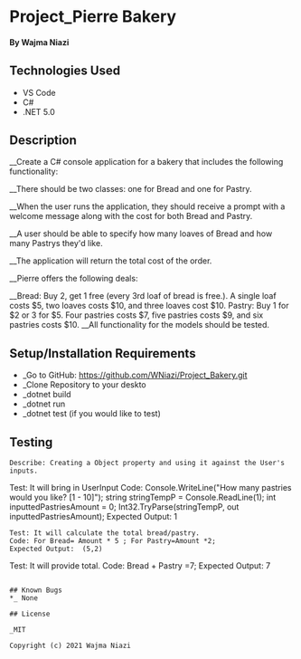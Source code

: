 # Project_Pierre Bakery 

#### By Wajma Niazi

#### 

## Technologies Used

* VS Code
* C# 
* .NET 5.0


## Description
__Create a C# console application for a bakery that includes the following functionality:

__There should be two classes: one for Bread and one for Pastry.

__When the user runs the application, they should receive a prompt with a welcome message along with the cost for both Bread and Pastry.

__A user should be able to specify how many loaves of Bread and how many Pastrys they'd like.

__The application will return the total cost of the order.

__Pierre offers the following deals:

__Bread: Buy 2, get 1 free (every 3rd loaf of bread is free.). A single loaf costs $5, two loaves costs $10, and three loaves cost $10.
Pastry: Buy 1 for $2 or 3 for $5. Four pastries costs $7, five pastries costs $9, and six pastries costs $10.
__All functionality for the models should be tested.


## Setup/Installation Requirements
 
* _Go to GitHub: https://github.com/WNiazi/Project_Bakery.git 
* _Clone Repository to your deskto
* _dotnet build 
* _dotnet run
* _dotnet test (if you would like to test)



## Testing
``` 
Describe: Creating a Object property and using it against the User's inputs.  
```
Test: It will bring in UserInput 
Code: 
        Console.WriteLine("How many pastries would you like? [1 - 10]");
        string stringTempP = Console.ReadLine(1);
        int inputtedPastriesAmount = 0;
        Int32.TryParse(stringTempP, out inputtedPastriesAmount);
Expected Output: 1  
```
Test: It will calculate the total bread/pastry.   
Code: For Bread= Amount * 5 ; For Pastry=Amount *2; 
Expected Output:  (5,2) 
```
Test: It will provide total. 
Code: Bread + Pastry =7; 
Expected Output: 7 
```

## Known Bugs
*_ None 

## License

_MIT

Copyright (c) 2021 Wajma Niazi